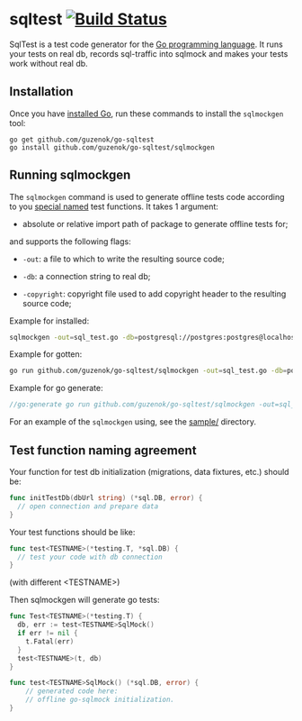 sqltest [![Build Status][travis-ci-badge]][travis-ci]
======

SqlTest is a test code generator for the [Go programming language][golang].
It runs your tests on real db, records sql-traffic into sqlmock
and makes your tests work without real db.


Installation
------------

Once you have [installed Go][golang-install], run these commands
to install the `sqlmockgen` tool:

    go get github.com/guzenok/go-sqltest
    go install github.com/guzenok/go-sqltest/sqlmockgen


Running sqlmockgen
---------------

The `sqlmockgen` command is used to generate offline tests code according to you [special named](#Test-function-naming-agreement) test functions.
It takes 1 argument:
	
 * absolute or relative import path of package to generate offline tests for;
	
and supports the following flags:

 *  `-out`: a file to which to write the resulting source code;

 *  `-db`: a connection string to real db;

 *  `-copyright`: copyright file used to add copyright header to the resulting source code;

Example for installed:

```sh
sqlmockgen -out=sql_test.go -db=postgresql://postgres:postgres@localhost:5432/test?sslmode=disable .
```

Example for gotten:

```sh
go run github.com/guzenok/go-sqltest/sqlmockgen -out=sql_test.go -db=postgresql://postgres:postgres@localhost:5432/test?sslmode=disable .
```
	
Example for go generate:

```go
//go:generate go run github.com/guzenok/go-sqltest/sqlmockgen -out=sql_test.go -db=postgresql://postgres:postgres@localhost:5432/test?sslmode=disable .
```

For an example of the `sqlmockgen` using, see the [sample/](./sample) directory.


Test function naming agreement
--------------

Your function for test db initialization (migrations, data fixtures, etc.) should be:

```go
func initTestDb(dbUrl string) (*sql.DB, error) {
  // open connection and prepare data
}

```

Your test functions should be like:

```go
func test<TESTNAME>(*testing.T, *sql.DB) {
  // test your code with db connection
}
```
(with different \<TESTNAME\>)

Then sqlmockgen will generate go tests:

```go
func Test<TESTNAME>(*testing.T) {
  db, err := test<TESTNAME>SqlMock()
  if err != nil {
    t.Fatal(err)
  }
  test<TESTNAME>(t, db)
}

func test<TESTNAME>SqlMock() (*sql.DB, error) {
    // generated code here:
    // offline go-sqlmock initialization.
}
```



[golang]:          http://golang.org/
[golang-install]:  http://golang.org/doc/install.html#releases
[travis-ci-badge]: https://travis-ci.org/guzenok/go-sqltest.svg?branch=master
[travis-ci]:       https://travis-ci.org/guzenok/go-sqltest
